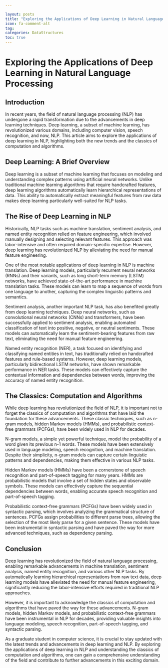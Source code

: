 ```yaml
---

layout: posts
title: "Exploring the Applications of Deep Learning in Natural Language Processing"
icon: fa-comment-alt
tag:      
categories: DataStructures
toc: true
---
```




# Exploring the Applications of Deep Learning in Natural Language Processing

## Introduction

In recent years, the field of natural language processing (NLP) has undergone a rapid transformation due to the advancements in deep learning techniques. Deep learning, a subset of machine learning, has revolutionized various domains, including computer vision, speech recognition, and now, NLP. This article aims to explore the applications of deep learning in NLP, highlighting both the new trends and the classics of computation and algorithms.

## Deep Learning: A Brief Overview

Deep learning is a subset of machine learning that focuses on modeling and understanding complex patterns using artificial neural networks. Unlike traditional machine learning algorithms that require handcrafted features, deep learning algorithms automatically learn hierarchical representations of data. This ability to automatically extract meaningful features from raw data makes deep learning particularly well-suited for NLP tasks.

## The Rise of Deep Learning in NLP

Historically, NLP tasks such as machine translation, sentiment analysis, and named entity recognition relied on feature engineering, which involved manually designing and selecting relevant features. This approach was labor-intensive and often required domain-specific expertise. However, deep learning has revolutionized NLP by alleviating the need for manual feature engineering.

One of the most notable applications of deep learning in NLP is machine translation. Deep learning models, particularly recurrent neural networks (RNNs) and their variants, such as long short-term memory (LSTM) networks, have achieved state-of-the-art performance in machine translation tasks. These models can learn to map a sequence of words from one language to another, capturing the complex linguistic patterns and semantics.

Sentiment analysis, another important NLP task, has also benefited greatly from deep learning techniques. Deep neural networks, such as convolutional neural networks (CNNs) and transformers, have been successfully applied to sentiment analysis, enabling automated classification of text into positive, negative, or neutral sentiments. These models can automatically learn the sentiment-bearing features from raw text, eliminating the need for manual feature engineering.

Named entity recognition (NER), a task focused on identifying and classifying named entities in text, has traditionally relied on handcrafted features and rule-based systems. However, deep learning models, particularly bidirectional LSTM networks, have shown remarkable performance in NER tasks. These models can effectively capture the contextual information and dependencies between words, improving the accuracy of named entity recognition.

## The Classics: Computation and Algorithms

While deep learning has revolutionized the field of NLP, it is important not to forget the classics of computation and algorithms that have laid the foundation for these advancements. These classic techniques, such as n-gram models, hidden Markov models (HMMs), and probabilistic context-free grammars (PCFGs), have been widely used in NLP for decades.

N-gram models, a simple yet powerful technique, model the probability of a word given its previous n-1 words. These models have been extensively used in language modeling, speech recognition, and machine translation. Despite their simplicity, n-gram models can capture certain linguistic patterns and dependencies, making them effective in various NLP tasks.

Hidden Markov models (HMMs) have been a cornerstone of speech recognition and part-of-speech tagging for many years. HMMs are probabilistic models that involve a set of hidden states and observable symbols. These models can effectively capture the sequential dependencies between words, enabling accurate speech recognition and part-of-speech tagging.

Probabilistic context-free grammars (PCFGs) have been widely used in syntactic parsing, which involves analyzing the grammatical structure of sentences. PCFGs assign probabilities to different parse trees, allowing the selection of the most likely parse for a given sentence. These models have been instrumental in syntactic parsing and have paved the way for more advanced techniques, such as dependency parsing.

## Conclusion

Deep learning has revolutionized the field of natural language processing, enabling remarkable advancements in machine translation, sentiment analysis, named entity recognition, and various other NLP tasks. By automatically learning hierarchical representations from raw text data, deep learning models have alleviated the need for manual feature engineering, significantly reducing the labor-intensive efforts required in traditional NLP approaches.

However, it is important to acknowledge the classics of computation and algorithms that have paved the way for these advancements. N-gram models, hidden Markov models, and probabilistic context-free grammars have been instrumental in NLP for decades, providing valuable insights into language modeling, speech recognition, part-of-speech tagging, and syntactic parsing.

As a graduate student in computer science, it is crucial to stay updated with the latest trends and advancements in deep learning and NLP. By exploring the applications of deep learning in NLP and understanding the classics of computation and algorithms, one can gain a comprehensive understanding of the field and contribute to further advancements in this exciting domain.